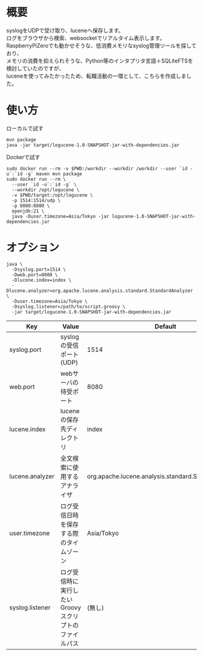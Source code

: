 # 概要
syslogをUDPで受け取り、luceneへ保存します。  
ログをブラウザから検索、websocketでリアルタイム表示します。  
RaspberryPiZeroでも動かせそうな、低消費メモリなsyslog管理ツールを探しており、  
メモリの消費を抑えられそうな、Python等のインタプリタ言語＋SQLiteFTSを検討していたのですが、  
luceneを使ってみたかったため、転職活動の一環として、こちらを作成しました。

# 使い方
ローカルで試す
```
mvn package
java -jar target/logucene-1.0-SNAPSHOT-jar-with-dependencies.jar
```
Dockerで試す
```
sudo docker run --rm -v $PWD:/workdir --workdir /workdir --user `id -u`:`id -g` maven mvn package
sudo docker run --rm \
  --user `id -u`:`id -g` \
  --workdir /opt/logucene \
  -v $PWD/target:/opt/logucene \
  -p 1514:1514/udp \
  -p 8080:8080 \
  openjdk:21 \
  java -Duser.timezone=Asia/Tokyo -jar logucene-1.0-SNAPSHOT-jar-with-dependencies.jar
```

# オプション
```
java \
  -Dsyslog.port=1514 \
  -Dweb.port=8080 \
  -Dlucene.index=index \
  -Dlucene.analyzer=org.apache.lucene.analysis.standard.StandardAnalyzer \
  -Duser.timezone=Asia/Tokyo \
  -Dsyslog.listener=/path/to/script.groovy \
  -jar target/logucene-1.0-SNAPSHOT-jar-with-dependencies.jar
```
| Key             | Value                                                | Default                                              |
| --------------- | --------------------------------------------         | ---------------------------------------------------- |
| syslog.port     | syslogの受信ポート(UDP)                              | 1514                                                 |
| web.port        | webサーバの待受ポート                                | 8080                                                 |
| lucene.index    | luceneの保存先ディレクトリ                           | index                                                |
| lucene.analyzer | 全文検索に使用するアナライザ                         | org.apache.lucene.analysis.standard.StandardAnalyzer |
| user.timezone   | ログ受信日時を保存する際のタイムゾーン               | Asia/Tokyo                                           |
| syslog.listener | ログ受信時に実行したいGroovyスクリプトのファイルパス | (無し)                                               |
